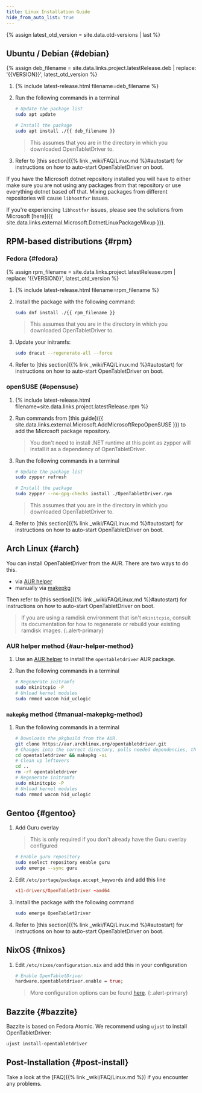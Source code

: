 ```yaml
---
title: Linux Installation Guide
hide_from_auto_list: true
---
```


{% assign latest_otd_version = site.data.otd-versions | last %}

## Ubuntu / Debian {#debian}

{% assign deb_filename = site.data.links.project.latestRelease.deb | replace: '{{VERSION}}', latest_otd_version %}

1. {% include latest-release.html filename=deb_filename %}
2. Run the following commands in a terminal

    ```bash
    # Update the package list
    sudo apt update

    # Install the package
    sudo apt install ./{{ deb_filename }}
    ```

    > This assumes that you are in the directory in which you downloaded OpenTabletDriver to.

3. Refer to [this section]({% link _wiki/FAQ/Linux.md %}#autostart) for instructions on how to auto-start OpenTabletDriver on boot.

If you have the Microsoft dotnet repository installed you will have to either make sure you are not using any packages from that repository or use everything dotnet based off that. Mixing packages from different repositories will cause `libhostfxr` issues.

If you're experiencing `libhostfxr` issues, please see the solutions from Microsoft [here]({{ site.data.links.external.Microsoft.DotnetLinuxPackageMixup }}).

## RPM-based distributions {#rpm}

### Fedora {#fedora}

{% assign rpm_filename = site.data.links.project.latestRelease.rpm | replace: '{{VERSION}}', latest_otd_version %}

1. {% include latest-release.html filename=rpm_filename %}
2. Install the package with the following command:

    ```bash
    sudo dnf install ./{{ rpm_filename }}
    ```

    > This assumes that you are in the directory in which you downloaded OpenTabletDriver to.

3. Update your initramfs:

    ```bash
    sudo dracut --regenerate-all --force
    ```

4. Refer to [this section]({% link _wiki/FAQ/Linux.md %}#autostart) for instructions on how to auto-start OpenTabletDriver on boot.

### openSUSE {#opensuse}

1. {% include latest-release.html filename=site.data.links.project.latestRelease.rpm %}
2. Run commands from [this guide]({{ site.data.links.external.Microsoft.AddMicrosoftRepoOpenSUSE }}) to add the Microsoft package repository.

    > You don't need to install .NET runtime at this point as zypper will install it as a dependency of OpenTabletDriver.

3. Run the following commands in a terminal

    ```bash
    # Update the package list
    sudo zypper refresh

    # Install the package
    sudo zypper --no-gpg-checks install ./OpenTabletDriver.rpm
    ```

    > This assumes that you are in the directory in which you downloaded OpenTabletDriver to.

4. Refer to [this section]({% link _wiki/FAQ/Linux.md %}#autostart) for instructions on how to auto-start OpenTabletDriver on boot.

## Arch Linux {#arch}

You can install OpenTabletDriver from the AUR. There are two ways to do this.

- via [AUR helper](#aur-helper-method)
- manually via [makepkg](#manual-makepkg-method)

Then refer to [this section]({% link _wiki/FAQ/Linux.md %}#autostart) for instructions on how to auto-start OpenTabletDriver on boot.

> If you are using a ramdisk environment that isn't `mkinitcpio`, consult its documentation
  for how to regenerate or rebuild your existing ramdisk images.
  {:.alert-primary}

### AUR helper method {#aur-helper-method}

1. Use an [AUR helper](https://wiki.archlinux.org/title/AUR_helpers) to install the `opentabletdriver` AUR package.
2. Run the following commands in a terminal

    ```sh
    # Regenerate initramfs
    sudo mkinitcpio -P
    # Unload kernel modules
    sudo rmmod wacom hid_uclogic
    ```

### `makepkg` method {#manual-makepkg-method}

1. Run the following commands in a terminal

    ```sh
    # Downloads the pkgbuild from the AUR.
    git clone https://aur.archlinux.org/opentabletdriver.git
    # Changes into the correct directory, pulls needed dependencies, then installs OpenTabletDriver
    cd opentabletdriver && makepkg -si
    # Clean up leftovers
    cd ..
    rm -rf opentabletdriver
    # Regenerate initramfs
    sudo mkinitcpio -P
    # Unload kernel modules
    sudo rmmod wacom hid_uclogic
    ```

## Gentoo {#gentoo}

1. Add Guru overlay

    > This is only required if you don't already have the Guru overlay configured

    ```bash
    # Enable guru repository
    sudo eselect repository enable guru
    sudo emerge --sync guru
    ```

2. Edit `/etc/portage/package.accept_keywords` and add this line

    ```conf
    x11-drivers/OpenTabletDriver ~amd64
    ```

3. Install the package with the following command

    ```bash
    sudo emerge OpenTabletDriver
    ```

4. Refer to [this section]({% link _wiki/FAQ/Linux.md %}#autostart) for instructions on how to auto-start OpenTabletDriver on boot.

## NixOS {#nixos}

1. Edit `/etc/nixos/configuration.nix` and add this in your configuration

    ```nix
    # Enable OpenTabletDriver
    hardware.opentabletdriver.enable = true;
    ```

    > More configuration options can be found [here][NixOS Package Options].
    {:.alert-primary}

[NixOS Package Options]: https://search.nixos.org/options?query=opentabletdriver

## Bazzite {#bazzite}

Bazzite is based on Fedora Atomic. We recommend using `ujust` to install OpenTabletDriver:

```sh
ujust install-opentabletdriver
```

## Post-Installation {#post-install}

Take a look at the [FAQ]({% link _wiki/FAQ/Linux.md %}) if you encounter any problems.
